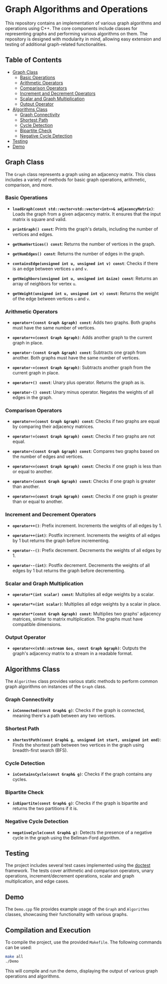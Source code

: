 
# Graph Algorithms and Operations

This repository contains an implementation of various graph algorithms and operations using C++. The core components include classes for representing graphs and performing various algorithms on them. The repository is designed with modularity in mind, allowing easy extension and testing of additional graph-related functionalities.

## Table of Contents
- [Graph Class](#graph-class)
  - [Basic Operations](#basic-operations)
  - [Arithmetic Operators](#arithmetic-operators)
  - [Comparison Operators](#comparison-operators)
  - [Increment and Decrement Operators](#increment-and-decrement-operators)
  - [Scalar and Graph Multiplication](#scalar-and-graph-multiplication)
  - [Output Operator](#output-operator)
- [Algorithms Class](#algorithms-class)
  - [Graph Connectivity](#graph-connectivity)
  - [Shortest Path](#shortest-path)
  - [Cycle Detection](#cycle-detection)
  - [Bipartite Check](#bipartite-check)
  - [Negative Cycle Detection](#negative-cycle-detection)
- [Testing](#testing)
- [Demo](#demo)

## Graph Class

The `Graph` class represents a graph using an adjacency matrix. This class includes a variety of methods for basic graph operations, arithmetic, comparison, and more.

### Basic Operations

- **`loadGraph(const std::vector<std::vector<int>>& adjacencyMatrix)`**: Loads the graph from a given adjacency matrix. It ensures that the input matrix is square and valid.

- **`printGraph() const`**: Prints the graph's details, including the number of vertices and edges.

- **`getNumVertices() const`**: Returns the number of vertices in the graph.

- **`getNumEdges() const`**: Returns the number of edges in the graph.

- **`containsEdge(unsigned int u, unsigned int v) const`**: Checks if there is an edge between vertices `u` and `v`.

- **`getNeighbors(unsigned int u, unsigned int &size) const`**: Returns an array of neighbors for vertex `u`.

- **`getWeight(unsigned int u, unsigned int v) const`**: Returns the weight of the edge between vertices `u` and `v`.

### Arithmetic Operators

- **`operator+(const Graph &graph) const`**: Adds two graphs. Both graphs must have the same number of vertices.

- **`operator+=(const Graph &graph)`**: Adds another graph to the current graph in place.

- **`operator-(const Graph &graph) const`**: Subtracts one graph from another. Both graphs must have the same number of vertices.

- **`operator-=(const Graph &graph)`**: Subtracts another graph from the current graph in place.

- **`operator+() const`**: Unary plus operator. Returns the graph as is.

- **`operator-() const`**: Unary minus operator. Negates the weights of all edges in the graph.

### Comparison Operators

- **`operator==(const Graph &graph) const`**: Checks if two graphs are equal by comparing their adjacency matrices.

- **`operator!=(const Graph &graph) const`**: Checks if two graphs are not equal.

- **`operator<(const Graph &graph) const`**: Compares two graphs based on the number of edges and vertices.

- **`operator<=(const Graph &graph) const`**: Checks if one graph is less than or equal to another.

- **`operator>(const Graph &graph) const`**: Checks if one graph is greater than another.

- **`operator>=(const Graph &graph) const`**: Checks if one graph is greater than or equal to another.

### Increment and Decrement Operators

- **`operator++()`**: Prefix increment. Increments the weights of all edges by 1.

- **`operator++(int)`**: Postfix increment. Increments the weights of all edges by 1 but returns the graph before incrementing.

- **`operator--()`**: Prefix decrement. Decrements the weights of all edges by 1.

- **`operator--(int)`**: Postfix decrement. Decrements the weights of all edges by 1 but returns the graph before decrementing.

### Scalar and Graph Multiplication

- **`operator*(int scalar) const`**: Multiplies all edge weights by a scalar.

- **`operator*=(int scalar)`**: Multiplies all edge weights by a scalar in place.

- **`operator*(const Graph &graph) const`**: Multiplies two graphs' adjacency matrices, similar to matrix multiplication. The graphs must have compatible dimensions.

### Output Operator

- **`operator<<(std::ostream &os, const Graph &graph)`**: Outputs the graph's adjacency matrix to a stream in a readable format.

## Algorithms Class

The `Algorithms` class provides various static methods to perform common graph algorithms on instances of the `Graph` class.

### Graph Connectivity

- **`isConnected(const Graph& g)`**: Checks if the graph is connected, meaning there's a path between any two vertices.

### Shortest Path

- **`shortestPath(const Graph& g, unsigned int start, unsigned int end)`**: Finds the shortest path between two vertices in the graph using breadth-first search (BFS).

### Cycle Detection

- **`isContainsCycle(const Graph& g)`**: Checks if the graph contains any cycles.

### Bipartite Check

- **`isBipartite(const Graph& g)`**: Checks if the graph is bipartite and returns the two partitions if it is.

### Negative Cycle Detection

- **`negativeCycle(const Graph& g)`**: Detects the presence of a negative cycle in the graph using the Bellman-Ford algorithm.

## Testing

The project includes several test cases implemented using the [doctest](https://github.com/doctest/doctest) framework. The tests cover arithmetic and comparison operators, unary operations, increment/decrement operations, scalar and graph multiplication, and edge cases.

## Demo

The `Demo.cpp` file provides example usage of the `Graph` and `Algorithms` classes, showcasing their functionality with various graphs.

## Compilation and Execution

To compile the project, use the provided `Makefile`. The following commands can be used:

```bash
make all
./Demo
```

This will compile and run the demo, displaying the output of various graph operations and algorithms.

